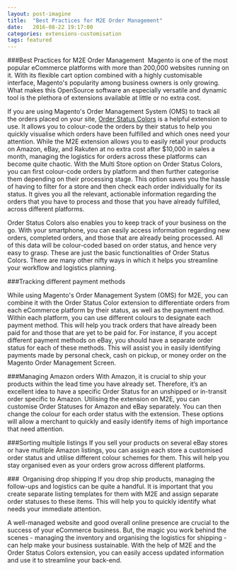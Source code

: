 ```yaml
---
layout: post-imagine
title:  "Best Practices for M2E Order Management"
date:   2016-08-22 19:17:00
categories: extensions-customisation
tags: featured
---
```


###Best Practices for M2E Order Management 
Magento is one of the most popular eCommerce platforms with more than 200,000 websites running on it. With its flexible cart option combined with a highly customisable interface, Magento's popularity among business owners is only growing. What makes this OpenSource software an especially versatile and dynamic tool is the plethora of extensions available at little or no extra cost.

If you are using Magento's Order Management System (OMS) to track all the orders placed on your site, [Order Status Colors](https://www.theextensionlab.com/order-status-colors) is a helpful extension to use. It allows you to colour-code the orders by their status to help you quickly visualise which orders have been fulfilled and which ones need your attention. While the M2E extension allows you to easily retail your products on Amazon, eBay, and Rakuten at no extra cost after $10,000 in sales a month, managing the logistics for orders across these platforms can become quite chaotic. With the Multi Store option on Order Status Colors, you can first colour-code orders by platform and then further categorise them depending on their processing stage. This option saves you the hassle of having to filter for a store and then check each order individually for its status. It gives you all the relevant, actionable information regarding the orders that you have to process and those that you have already fulfilled, across different platforms.

Order Status Colors also enables you to keep track of your business on the go. With your smartphone, you can easily access information regarding new orders, completed orders, and those that are already being processed. All of this data will be colour-coded based on order status, and hence very easy to grasp. These are just the basic functionalities of Order Status Colors. There are many other nifty ways in which it helps you streamline your workflow and logistics planning.

###Tracking different payment methods

While using Magento's Order Management System (OMS) for M2E, you can combine it with the Order Status Color extension to differentiate orders from each eCommerce platform by their status, as well as the payment method. Within each platform, you can use different colours to designate each payment method. This will help you track orders that have already been paid for and those that are yet to be paid for. For instance, if you accept different payment methods on eBay, you should have a separate order status for each of these methods. This will assist you in easily identifying payments made by personal check, cash on pickup, or money order on the Magento Order Management Screen.

###Managing Amazon orders
With Amazon, it is crucial to ship your products within the lead time you have already set. Therefore, it’s an excellent idea to have a specific Order Status for an unshipped or in-transit order specific to Amazon. Utilising the extension on M2E, you can customise Order Statuses for Amazon and eBay separately. You can then change the colour for each order status with the extension. These options will allow a merchant to quickly and easily identify items of high importance that need attention.

###Sorting multiple listings
If you sell your products on several eBay stores or have multiple Amazon listings, you can assign each store a customised order status and utilise different colour schemes for them. This will help you stay organised even as your orders grow across different platforms.

###  Organising drop shipping
If you drop ship products, managing the follow-ups and logistics can be quite a handful. It is important that you create separate listing templates for them with M2E and assign separate order statuses to these items. This will help you to quickly identify what needs your immediate attention.

A well-managed website and good overall online presence are crucial to the success of your eCommerce business. But, the magic you work behind the scenes - managing the inventory and organising the logistics for shipping - can help make your business sustainable. With the help of M2E and the Order Status Colors extension, you can easily access updated information and use it to streamline your back-end.
